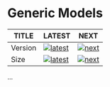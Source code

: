 # Generic Models

| TITLE   | LATEST                               | NEXT                           |
| ------- | ------------------------------------ | ------------------------------ |
| Version | [![latest][nlatest_img]][nlatest]    | [![next][nnext_img]][nnext]    |
| Size    | [![latest][nlatest_simg]][nlatest_s] | [![next][nnext_simg]][nnext_s] |

<!-- BODY SECTION -->

...

<!-- IMAGE SECTION -->

[nlatest]: https://www.npmjs.com/package/@kcutils/models/v/latest
[nlatest_img]: https://img.shields.io/npm/v/@kcutils/models/latest?style=flat-square

[nnext]: https://www.npmjs.com/package/@kcutils/models/v/next
[nnext_img]: https://img.shields.io/npm/v/@kcutils/models/next?style=flat-square

[nlatest_s]: https://bundlephobia.com/result?p=@kcutils/models@latest
[nlatest_simg]: https://img.shields.io/bundlephobia/min/@kcutils/models/latest?style=flat-square

[nnext_s]: https://bundlephobia.com/result?p=@kcutils/models@next
[nnext_simg]: https://img.shields.io/bundlephobia/min/@kcutils/models/next?style=flat-square
